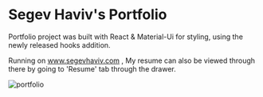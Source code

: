 <h1> Segev Haviv's Portfolio </h1>

Portfolio project was built with React & Material-Ui for styling, using the newly released hooks addition.

Running on www.segevhaviv.com , My resume can also be viewed through there by going to 'Resume' tab through the drawer.

<img src="https://i.ibb.co/RgpQ1FJ/portfolio.png" alt="portfolio" border="0" style="margin:auto;">

